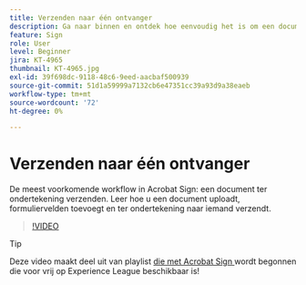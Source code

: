 ```yaml
---
title: Verzenden naar één ontvanger
description: Ga naar binnen en ontdek hoe eenvoudig het is om een document ter ondertekening te verzenden
feature: Sign
role: User
level: Beginner
jira: KT-4965
thumbnail: KT-4965.jpg
exl-id: 39f698dc-9118-48c6-9eed-aacbaf500939
source-git-commit: 51d1a59999a7132cb6e47351cc39a93d9a38eaeb
workflow-type: tm+mt
source-wordcount: '72'
ht-degree: 0%

---
```


# Verzenden naar één ontvanger

De meest voorkomende workflow in Acrobat Sign: een document ter ondertekening verzenden. Leer hoe u een document uploadt, formuliervelden toevoegt en ter ondertekening naar iemand verzendt.

>[!VIDEO](https://video.tv.adobe.com/v/341295?quality=12&learn=on&hidetitle=true)

>[!TIP]
>
>Deze video maakt deel uit van playlist [ die met Acrobat Sign ](https://experienceleague.adobe.com/nl/playlists/acrobat-sign-get-started-business-users) wordt begonnen die voor vrij op Experience League beschikbaar is!